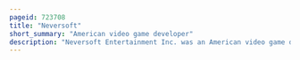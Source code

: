 ```yaml
---
pageid: 723708
title: "Neversoft"
short_summary: "American video game developer"
description: "Neversoft Entertainment Inc. was an American video game developer based in Woodland Hills, California. The Studio was founded by Joel Jewett, Mick West and Chris Ward in July 1994 and was acquired by Activision in October 1999. Initially, the Studio worked with Playmates Toys, where they worked on the Game Skeleton Warriors, which was based on a animated Television Series of the same Name. Throughout 1996, the Studio grew, and worked on Projects with Crystal Dynamics and Sony Computer Entertainment, but due to internal Conflicts, they were cancelled."
---
```

